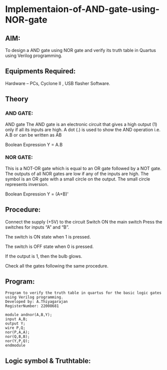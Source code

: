 # Implementaion-of-AND-gate-using-NOR-gate
## AIM:
To design a AND gate using NOR gate and verify its truth table in Quartus using Verilog programming.

## Equipments Required:
Hardware – PCs, Cyclone II , USB flasher Software.
## Theory
### AND GATE: 
AND gate The AND gate is an electronic circuit that gives a high output (1) only if all its inputs are high. A dot (.) is used to show the AND operation i.e. A.B or can be written as AB

Boolean Expression Y = A.B

### NOR GATE:
This is a NOT-OR gate which is equal to an OR gate followed by a NOT gate. The outputs of all NOR gates are low if any of the inputs are high. The symbol is an OR gate with a small circle on the output. The small circle represents inversion.

Boolean Expression Y = (A+B)'

## Procedure:
Connect the supply (+5V) to the circuit Switch ON the main switch Press the switches for inputs “A” and “B”. 

The switch is ON state when 1 is pressed. 

The switch is OFF state when 0 is pressed. 

If the output is 1, then the bulb glows. 

Check all the gates following the same procedure.

## Program:
```
Program to verify the truth table in quartus for the basic logic gates using Verilog programming.
Developed by: A.Thiyagarajan
RegisterNumber: 22008681

module andnor(A,B,Y);
input A,B;
output Y;
wire P,Q;
nor(P,A,A);
nor(Q,B,B);
nor(Y,P,Q);
endmodule
```
## Logic symbol & Truthtable:







